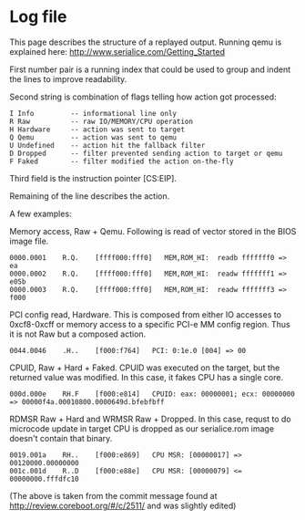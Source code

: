 # Log file
This page describes the structure of a replayed output. Running qemu is
explained here: <http://www.serialice.com/Getting_Started>

First number pair is a running index that could be used to group and
indent the lines to improve readability.

Second string is combination of flags telling how action got processed:

    I Info         -- informational line only
    R Raw          -- raw IO/MEMORY/CPU operation
    H Hardware     -- action was sent to target
    Q Qemu         -- action was sent to qemu
    U Undefined    -- action hit the fallback filter
    D Dropped      -- filter prevented sending action to target or qemu
    F Faked        -- filter modified the action on-the-fly

Third field is the instruction pointer \[CS:EIP\].

Remaining of the line describes the action.

A few examples:

Memory access, Raw + Qemu. Following is read of vector stored in the
BIOS image file.

    0000.0001    R.Q.    [ffff000:fff0]   MEM,ROM_HI:  readb fffffff0 => ea
    0000.0002    R.Q.    [ffff000:fff0]   MEM,ROM_HI:  readw fffffff1 => e05b
    0000.0003    R.Q.    [ffff000:fff0]   MEM,ROM_HI:  readw fffffff3 => f000

PCI config read, Hardware. This is composed from either IO accesses to
0xcf8-0xcff or memory access to a specific PCI-e MM config region. Thus
it is not Raw but a composed action.

    0044.0046    .H..    [f000:f764]   PCI: 0:1e.0 [004] => 00

CPUID, Raw + Hard + Faked. CPUID was executed on the target, but the
returned value was modified. In this case, it fakes CPU has a single
core.

    000d.000e    RH.F    [f000:e814]   CPUID: eax: 00000001; ecx: 00000000 => 00000f4a.00010800.0000649d.bfebfbff

RDMSR Raw + Hard and WRMSR Raw + Dropped. In this case, requst to do
microcode update in target CPU is dropped as our serialice.rom image
doesn't contain that binary.

    0019.001a    RH..    [f000:e869]   CPU MSR: [00000017] => 00120000.00000000
    001c.001d    R..D    [f000:e88e]   CPU MSR: [00000079] <= 00000000.fffdfc10


(The above is taken from the commit message found at
<http://review.coreboot.org/#/c/2511/> and was slightly edited)
